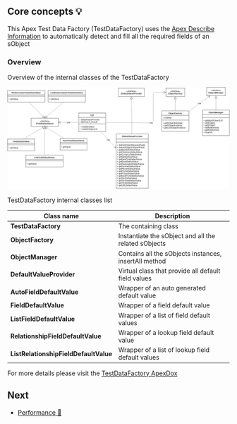 
## Core concepts 💡

This Apex Test Data Factory (TestDataFactory) uses the [Apex Describe Information](https://developer.salesforce.com/docs/atlas.en-us.apexcode.meta/apexcode/apex_dynamic_describe_objects_understanding.htm) to automatically detect and fill all the required fields of an sObject

### Overview

Overview of the internal classes of the TestDataFactory


<p align="center"><img src ="./assets/overview.png"/></p>



TestDataFactory internal classes list

| Class name                            | Description                                           |
|---------------------------------------|-------------------------------------------------------|
| **TestDataFactory**                               | The containing class                                  |
| **ObjectFactory**                     | Instantiate the sObject and all the related sObjects  |
| **ObjectManager**                     | Contains all the sObjects instances, insertAll method |
| **DefaultValueProvider**              | Virtual class that provide all default field values   |
| **AutoFieldDefaultValue**             | Wrapper of an auto generated default value            |
| **FieldDefaultValue**                 | Wrapper of a field default value                      |
| **ListFieldDefaultValue**             | Wrapper of a list of field default values             |
| **RelationshipFieldDefaultValue**     | Wrapper of a lookup field default value               |
| **ListRelationshipFieldDefaultValue** | Wrapper of a list of lookup field default values      |

For more details please visit the [TestDataFactory ApexDox](http://test-data-factory.surge.sh/)

## Next

* [Performance 🚀](PERFORMANCE.md)
